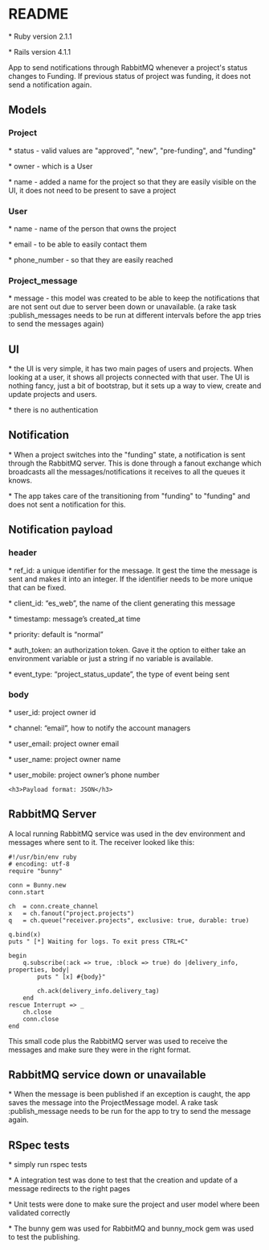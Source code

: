 <h1>README</h1>

<p>* Ruby version 2.1.1</p>
<p>* Rails version 4.1.1</p>

<p>App to send notifications through RabbitMQ whenever a project's status changes to Funding. 
If previous status of project was funding, it does not send a notification again.</p>

<div>
<h2>Models</h2>
<div>
	<h3>Project</h3>
		<p>* status - valid values are "approved", "new", "pre-funding", and "funding"</p>
		<p>* owner - which is a User</p>
		<p>* name - added a name for the project so that they are easily visible on the UI, it does not need to be present to save a project</p>
</div>

<div>
	<h3>User</h3>
		<p>* name - name of the person that owns the project</p>
		<p>* email - to be able to easily contact them</p>
		<p>* phone_number - so that they are easily reached</p>
</div>

<div>
	<h3>Project_message</h3>
		<p>* message - this model was created to be able to keep the notifications that are not sent out due to server been down or unavailable.	(a rake task :publish_messages needs to be run at different intervals before the app tries to send the messages again)</p>
</div>
<div>

<div>
	<h2>UI</h2>
		<p>* the UI is very simple, it has two main pages of users and projects. When looking at a user, it shows all projects connected with that user. The UI is nothing fancy, just a bit of bootstrap, but it sets up a way to view, create and update projects and users.</p>
		<p>* there is no authentication </p>
</div>

<div>
	<h2>Notification</h2>
		<p>* When a project switches into the "funding" state, a notification is sent through the RabbitMQ server. This is done through a fanout exchange which broadcasts all the messages/notifications it receives to all the queues it knows.</p>
		<p>* The app takes care of the transitioning from "funding" to "funding" and does not sent a notification for this.</p>
</div>

<div>
	<h2>Notification payload</h2>
		<div>
			<h3>header</h3>
				<p>* ref_id: a unique identifier for the message. It gest the time the message is sent and makes it into an integer. If the identifier needs to be more unique that can be fixed.</p>
				<p>* client_id: “es_web”, the name of the client generating this message</p>
				<p>* timestamp: message’s created_at time</p>
				<p>*	priority: default is “normal” </p>
				<p>* auth_token: an authorization token. Gave it the option to either take an environment variable or just a string if no variable is available. </p>
				<p>* event_type: “project_status_update”, the type of event being sent</p>
		</div>
		<div>
			<h3>body</h3>
				<p>* user_id: project owner id</p>
				<p>* channel: “email”, how to notify the account managers</p>
				<p>* user_email: project owner email</p>
				<p>* user_name: project owner name</p>
				<p>* user_mobile: project owner’s phone number</p>
		</div>

	<h3>Payload format: JSON</h3>
</div>

<div>
	<h2> RabbitMQ Server </h2>
		<p>A local running RabbitMQ service was used in the dev environment and messages where sent to it. The receiver looked like this:</p>
</div>

```
#!/usr/bin/env ruby
# encoding: utf-8
require "bunny"

conn = Bunny.new
conn.start

ch  = conn.create_channel
x   = ch.fanout("project.projects")
q   = ch.queue("receiver.projects", exclusive: true, durable: true)

q.bind(x)
puts " [*] Waiting for logs. To exit press CTRL+C"

begin
	q.subscribe(:ack => true, :block => true) do |delivery_info, properties, body|
		puts " [x] #{body}"

 		ch.ack(delivery_info.delivery_tag)
 	end
rescue Interrupt => _
	ch.close
	conn.close
end
```
<div>
	<p>This small code plus the RabbitMQ server was used to receive the messages and make sure they were in the right format.</p>
</div>

<div>
	<h2>RabbitMQ service down or unavailable</h2>
		<p>* When the message is been published if an exception is caught, the app saves the message into the ProjectMessage model. A rake task :publish_message needs to be run for the app to try to send the message again.</p>	
</div>

<div>
	<h2>RSpec tests</h2>
		<p>* simply run rspec tests</p>
		<p>* A integration test was done to test that the creation and update of a message redirects to the right pages</p>
		<p>* Unit tests were done to make sure the project and user model where been validated correctly</p>
		<p>* The bunny gem was used for RabbitMQ and bunny_mock gem was used to test the publishing.</p>
</div>

